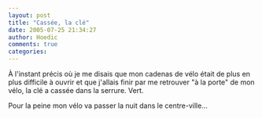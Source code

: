 ```yaml
---
layout: post
title: "Cassée, la clé"
date: 2005-07-25 21:34:27
author: Hoedic
comments: true
categories: 
---
```



À l'instant précis où je me disais que mon cadenas de vélo était de plus en plus difficile à ouvrir et que j'allais finir par me retrouver "à la porte" de mon vélo, la clé a cassée dans la serrure. Vert.

Pour la peine mon vélo va passer la nuit dans le centre-ville...